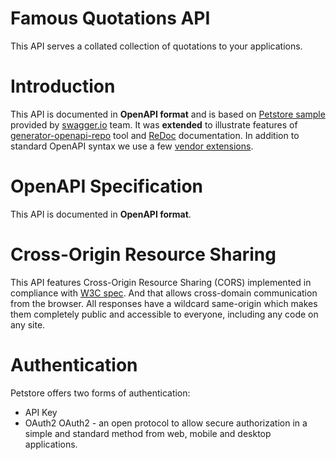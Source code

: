 # Famous Quotations API

This API serves a collated collection of quotations to your applications.

# Introduction
This API is documented in **OpenAPI format** and is based on
[Petstore sample](http://petstore.swagger.io/) provided by [swagger.io](http://swagger.io) team.
It was **extended** to illustrate features of [generator-openapi-repo](https://github.com/Rebilly/generator-openapi-repo)
tool and [ReDoc](https://github.com/Redocly/redoc) documentation. In addition to standard
OpenAPI syntax we use a few [vendor extensions](https://github.com/Redocly/redoc/blob/master/docs/redoc-vendor-extensions.md).

# OpenAPI Specification
This API is documented in **OpenAPI format**. 

# Cross-Origin Resource Sharing
This API features Cross-Origin Resource Sharing (CORS) implemented in compliance with  [W3C spec](https://www.w3.org/TR/cors/).
And that allows cross-domain communication from the browser. 
All responses have a wildcard same-origin which makes them completely public and accessible to everyone, including any code on any site.

# Authentication

Petstore offers two forms of authentication:
  - API Key
  - OAuth2
OAuth2 - an open protocol to allow secure authorization in a simple and standard method from web, mobile and desktop applications.